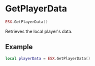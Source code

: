 # GetPlayerData

```lua
ESX.GetPlayerData()
```

Retrieves the local player's data. 

## Example

```lua
local playerData = ESX.GetPlayerData()
```